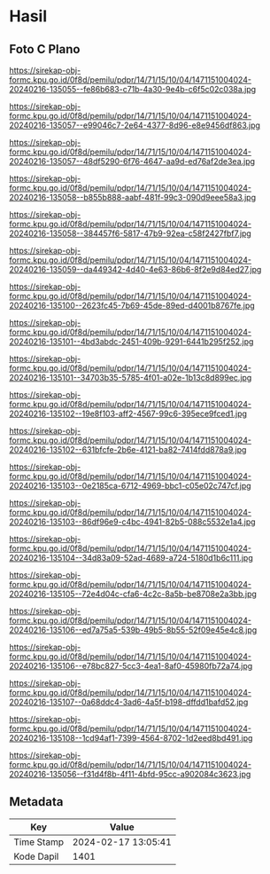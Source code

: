 # Hasil

## Foto C Plano

https://sirekap-obj-formc.kpu.go.id/0f8d/pemilu/pdpr/14/71/15/10/04/1471151004024-20240216-135055--fe86b683-c71b-4a30-9e4b-c6f5c02c038a.jpg

https://sirekap-obj-formc.kpu.go.id/0f8d/pemilu/pdpr/14/71/15/10/04/1471151004024-20240216-135057--e99046c7-2e64-4377-8d96-e8e9456df863.jpg

https://sirekap-obj-formc.kpu.go.id/0f8d/pemilu/pdpr/14/71/15/10/04/1471151004024-20240216-135057--48df5290-6f76-4647-aa9d-ed76af2de3ea.jpg

https://sirekap-obj-formc.kpu.go.id/0f8d/pemilu/pdpr/14/71/15/10/04/1471151004024-20240216-135058--b855b888-aabf-481f-99c3-090d9eee58a3.jpg

https://sirekap-obj-formc.kpu.go.id/0f8d/pemilu/pdpr/14/71/15/10/04/1471151004024-20240216-135058--384457f6-5817-47b9-92ea-c58f2427fbf7.jpg

https://sirekap-obj-formc.kpu.go.id/0f8d/pemilu/pdpr/14/71/15/10/04/1471151004024-20240216-135059--da449342-4d40-4e63-86b6-8f2e9d84ed27.jpg

https://sirekap-obj-formc.kpu.go.id/0f8d/pemilu/pdpr/14/71/15/10/04/1471151004024-20240216-135100--2623fc45-7b69-45de-89ed-d4001b8767fe.jpg

https://sirekap-obj-formc.kpu.go.id/0f8d/pemilu/pdpr/14/71/15/10/04/1471151004024-20240216-135101--4bd3abdc-2451-409b-9291-6441b295f252.jpg

https://sirekap-obj-formc.kpu.go.id/0f8d/pemilu/pdpr/14/71/15/10/04/1471151004024-20240216-135101--34703b35-5785-4f01-a02e-1b13c8d899ec.jpg

https://sirekap-obj-formc.kpu.go.id/0f8d/pemilu/pdpr/14/71/15/10/04/1471151004024-20240216-135102--19e8f103-aff2-4567-99c6-395ece9fced1.jpg

https://sirekap-obj-formc.kpu.go.id/0f8d/pemilu/pdpr/14/71/15/10/04/1471151004024-20240216-135102--631bfcfe-2b6e-4121-ba82-7414fdd878a9.jpg

https://sirekap-obj-formc.kpu.go.id/0f8d/pemilu/pdpr/14/71/15/10/04/1471151004024-20240216-135103--0e2185ca-6712-4969-bbc1-c05e02c747cf.jpg

https://sirekap-obj-formc.kpu.go.id/0f8d/pemilu/pdpr/14/71/15/10/04/1471151004024-20240216-135103--86df96e9-c4bc-4941-82b5-088c5532e1a4.jpg

https://sirekap-obj-formc.kpu.go.id/0f8d/pemilu/pdpr/14/71/15/10/04/1471151004024-20240216-135104--34d83a09-52ad-4689-a724-5180d1b6c111.jpg

https://sirekap-obj-formc.kpu.go.id/0f8d/pemilu/pdpr/14/71/15/10/04/1471151004024-20240216-135105--72e4d04c-cfa6-4c2c-8a5b-be8708e2a3bb.jpg

https://sirekap-obj-formc.kpu.go.id/0f8d/pemilu/pdpr/14/71/15/10/04/1471151004024-20240216-135106--ed7a75a5-539b-49b5-8b55-52f09e45e4c8.jpg

https://sirekap-obj-formc.kpu.go.id/0f8d/pemilu/pdpr/14/71/15/10/04/1471151004024-20240216-135106--e78bc827-5cc3-4ea1-8af0-45980fb72a74.jpg

https://sirekap-obj-formc.kpu.go.id/0f8d/pemilu/pdpr/14/71/15/10/04/1471151004024-20240216-135107--0a68ddc4-3ad6-4a5f-b198-dffdd1bafd52.jpg

https://sirekap-obj-formc.kpu.go.id/0f8d/pemilu/pdpr/14/71/15/10/04/1471151004024-20240216-135108--1cd94af1-7399-4564-8702-1d2eed8bd491.jpg

https://sirekap-obj-formc.kpu.go.id/0f8d/pemilu/pdpr/14/71/15/10/04/1471151004024-20240216-135056--f31d4f8b-4f11-4bfd-95cc-a902084c3623.jpg


## Metadata

| Key        | Value               |
| ---------- | ------------------- |
| Time Stamp | 2024-02-17 13:05:41 |
| Kode Dapil | 1401                |



